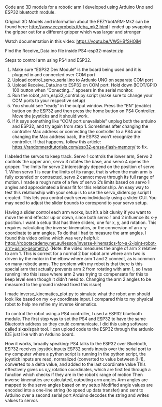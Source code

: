 Code and 3D models for a robotic arm I developed using Arduino Uno and ESP32 bluetooth module. 

Original 3D Models and information about the EEZYbotARM-Mk2 can be found here: http://www.eezyrobots.it/eba_mk2.html 
I ended up swapping the gripper out for a different gripper which was larger and stronger

Watch documentation in this video: https://youtu.be/VW5HBfSHOiM 

Find the Receive_Data.ino file inside PS4-esp32-master.zip

Steps to control arm using PS4 and ESP32. 
1. Make sure “ESP32 Dev Module” is the board being used and it is plugged in and connected over COM port
2. Upload control_servo_serial.ino to Ardunio UNO on separate COM port
3. Upload Receive_Data.ino to ESP32 on COM port. Hold down BOOT/GPIO 100 button when “Conecting…” appears in the serial monitor. 
4. Run the robot_arm_esp32_control.py script (make sure to change your COM ports to your respective setup)
5. You should see “ready” in the output window. Press the “EN” (enable) button on the ESP32 and then press the home button on PS4 Controller. Move the joysticks and it should work. 
6. If it says something like “COM port unavailable” unplug both the arduino and ESP32, and try again from step 1. 
Sometimes after changing the controller Mac address or connecting the controller to a PS4 and changing the Mac address back, the ESP32 won’t recognize the controller. If that happens, follow this article: https://randomnerdtutorials.com/esp32-erase-flash-memory/ to fix.


I labeled the servos to keep track. Servo 1 controls the lower arm, Servo 2 controls the upper arm, servo 3 rotates the base, and servo 4 opens the gripper.
The limits for servo 2 interestingly depend on the position of servo 1. When servo 1 is near the limits of its range, that is when the main arm is fully extended or contracted, servo 2 cannot move through its full range of motion. I made a rough note of a few of servo 2’s limits based on servo 1 angles and approximated a linear fit for this relationship. An easy way to test this relationship with your setup is to use the servo_sliders.py script I created. This lets you control each servo individually using a slider GUI. You may need to adjust the slider bounds to corespond to your servo setup. 

Having a slider control each arm works, but it’s a bit clunky if you want to move the end effector up or down, since both servo 1 and 2 influence its x-y position. I want a setup that has three sliders, one for x, y, and rotation. This requires calculating the inverse kinematics, or the conversion of an x-y coordinate to arm angles. To do that I had to measure the arm angles. I found this video online which was very helpful: https://robotacademy.net.au/lesson/inverse-kinematics-for-a-2-joint-robot-arm-using-geometry/. (Note: the video measures the angle of arm 2 relative to arm 1. This is correct for a normal 2 bar robot arm where arm two is driven by the motor in the elbow where arm 1 and 2 connect, as is common on many robotic arms. The problem with my robot is that there is this special arm that actually prevents arm 2 from rotating with arm 1, so I was running into this issue where arm 2 was trying to compensate for this to keep level even though it didn’t need to. Changing the arm 2 angles to be measured to the ground instead fixed this issue)

I made inverse_kinematics_plot.py to simulate what the robot arm should look like based on my x-y coordinate input. I compared this to my physical robot to help me refine my inverse kinematics. 

To control the robot using a PS4 controller, I used a ESP32 bluetooth module. The first step was to set the PS4 and ESP32 to have the same Bluetooth address so they could communicate. I did this using software called sixaxispair tool. I can upload code to the ESP32 through the ardunio IDE just like with an Arduino board. 

How it works, broadly speaking: 
PS4 talks to the ESP32 over Bluetooth, ESP32 receives joystick inputs
ESP32 sends inputs over the serial port to my computer where a python script is running
In the python script, the joystick inputs are read, normalized (converted to value between 0-1), converted to a delta value, and added to the last coordinate value
This effectively gives us x,y,rotation coordinates, which are first fed through a function which checks if they are in the robot’s range of motion
Then inverse kinematics are calculated, outputing arm angles
Arm angles are mapped to the servo angles based on my setup
Modified angle values are encoded into a one-line string (to speed up data transfer) and sent to Arduino over a second serial port
Arduino decodes the string and writes values to servos




